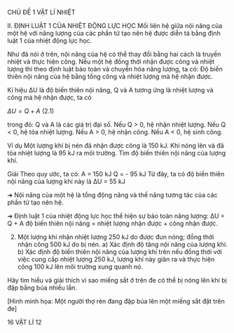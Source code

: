 CHỦ ĐỀ 1 VẬT LÍ NHIỆT

II. ĐỊNH LUẬT 1 CỦA NHIỆT ĐỘNG LỰC HỌC
Mối liên hệ giữa nội năng của một hệ với năng lượng của các phần tử tạo nên hệ được diễn tả bằng định luật 1 của nhiệt động lực học.

Như đã nói ở trên, nội năng của hệ có thể thay đổi bằng hai cách là truyền nhiệt và thực hiện công. Nếu một hệ đồng thời nhận được công và nhiệt lượng thì theo định luật bảo toàn và chuyển hóa năng lượng, ta có: Độ biến thiên nội năng của hệ bằng tổng công và nhiệt lượng mà hệ nhận được.

Kí hiệu ΔU là độ biến thiên nội năng, Q và A tương ứng là nhiệt lượng và công mà hệ nhận được, ta có

$ΔU = Q + A$ (2.1)

trong đó:
Q và A là các giá trị đại số.
Nếu Q > 0, hệ nhận nhiệt lượng.
Nếu Q < 0, hệ tỏa nhiệt lượng.
Nếu A > 0, hệ nhận công.
Nếu A < 0, hệ sinh công.

Ví dụ
Một lượng khí bị nén đã nhận được công là 150 kJ. Khi nóng lên và đã tỏa nhiệt lượng là 95 kJ ra môi trường. Tìm độ biến thiên nội năng của lượng khí.

Giải
Theo quy ước, ta có:
A = 150 kJ
Q = - 95 kJ
Từ đây, ta có độ biến thiên nội năng của lượng khí này là
ΔU = 55 kJ

➔ Nội năng của một hệ là tổng động năng và thế năng tương tác của các phần tử tạo nên hệ.

➔ Định luật 1 của nhiệt động lực học thể hiện sự bảo toàn năng lượng: ΔU = Q + A
   độ biến thiên nội năng = nhiệt lượng nhận được + công nhận được.

2. Một lượng khí nhận nhiệt lượng 250 kJ do được đun nóng; đồng thời nhận công 500 kJ do bị nén.
a) Xác định độ tăng nội năng của lượng khí.
b) Xác định độ biến thiên nội năng của lượng khí trên nếu đồng thời với việc cung cấp nhiệt lượng 250 kJ, lượng khí này giãn ra và thực hiện công 100 kJ lên môi trường xung quanh nó.

Hãy tìm hiểu và giải thích vì sao miếng sắt ở trên đe có thể bị nóng lên khi bị đập bằng búa nhiều lần.

[Hình minh họa: Một người thợ rèn đang đập búa lên một miếng sắt đặt trên đe]

16 VẬT LÍ 12